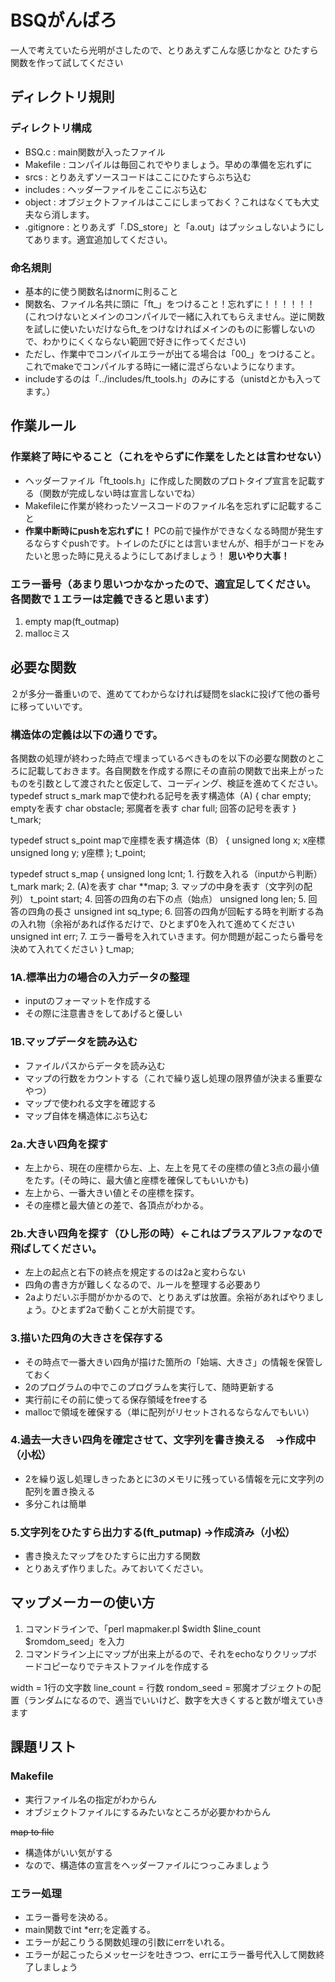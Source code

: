 # BSQがんばろ
一人で考えていたら光明がさしたので、とりあえずこんな感じかなと
ひたすら関数を作って試してください
## ディレクトリ規則
### ディレクトリ構成
* BSQ.c : main関数が入ったファイル
* Makefile : コンパイルは毎回これでやりましょう。早めの準備を忘れずに
* srcs : とりあえずソースコードはここにひたすらぶち込む
* includes : ヘッダーファイルをここにぶち込む
* object : オブジェクトファイルはここにしまっておく？これはなくても大丈夫なら消します。
* .gitignore : とりあえず「.DS_store」と「a.out」はプッシュしないようにしてあります。適宜追加してください。

### 命名規則
* 基本的に使う関数名はnormに則ること
* 関数名、ファイル名共に頭に「ft_」をつけること！忘れずに！！！！！！(これつけないとメインのコンパイルで一緒に入れてもらえません。逆に関数を試しに使いたいだけならft_をつけなければメインのものに影響しないので、わかりにくくならない範囲で好きに作ってください)
* ただし、作業中でコンパイルエラーが出てる場合は「00_」をつけること。これでmakeでコンパイルする時に一緒に混ざらないようになります。
* includeするのは「../includes/ft_tools.h」のみにする（unistdとかも入ってます。）

## 作業ルール
### 作業終了時にやること（これをやらずに作業をしたとは言わせない）
* ヘッダーファイル「ft_tools.h」に作成した関数のプロトタイプ宣言を記載する（関数が完成しない時は宣言しないでね）
* Makefileに作業が終わったソースコードのファイル名を忘れずに記載すること
* **作業中断時にpushを忘れずに！** PCの前で操作ができなくなる時間が発生するならすぐpushです。トイレのたびにとは言いませんが、相手がコードをみたいと思った時に見えるようにしてあげましょう！ **思いやり大事！**

### エラー番号（あまり思いつかなかったので、適宜足してください。各関数で１エラーは定義できると思います）
1. empty map(ft_outmap)
1. mallocミス


## 必要な関数
２が多分一番重いので、進めててわからなければ疑問をslackに投げて他の番号に移っていいです。

### 構造体の定義は以下の通りです。
各関数の処理が終わった時点で埋まっているべきものを以下の必要な関数のところに記載しておきます。各自関数を作成する際にその直前の関数で出来上がったものを引数として渡されたと仮定して、コーディング、検証を進めてください。
typedef struct s_mark	mapで使われる記号を表す構造体（A)
{
	char	empty;		emptyを表す
	char	obstacle;	邪魔者を表す
	char	full;		回答の記号を表す
}	t_mark;

typedef struct s_point	mapで座標を表す構造体（B）
{
	unsigned long	x;			x座標
	unsigned long	y;			y座標
};	t_point;

typedef struct s_map
{
	unsigned long	lcnt;		1. 行数を入れる（inputから判断）
	t_mark			mark;		2. (A)を表す
	char			**map;		3. マップの中身を表す（文字列の配列）
	t_point			start;		4. 回答の四角の右下の点（始点）
	unsigned long	len;		5. 回答の四角の長さ
	unsigned int	sq_type;	6. 回答の四角が回転する時を判断する為の入れ物（余裕があれば作るだけで、ひとまず0を入れて進めてください
	unsigned int	err;		7. エラー番号を入れていきます。何か問題が起こったら番号を決めて入れてください
}	t_map;

### 1A.標準出力の場合の入力データの整理
* inputのフォーマットを作成する
* その際に注意書きをしてあげると優しい

### 1B.マップデータを読み込む
* ファイルパスからデータを読み込む
* マップの行数をカウントする（これで繰り返し処理の限界値が決まる重要なやつ）
* マップで使われる文字を確認する
* マップ自体を構造体にぶち込む

### 2a.大きい四角を探す
* 左上から、現在の座標から左、上、左上を見てその座標の値と3点の最小値をたす。(その時に、最大値と座標を確保してもいいかも)
* 左上から、一番大きい値とその座標を探す。
* その座標と最大値との差で、各頂点がわかる。

### 2b.大きい四角を探す（ひし形の時）←これはプラスアルファなので飛ばしてください。
* 左上の起点と右下の終点を規定するのは2aと変わらない
* 四角の書き方が難しくなるので、ルールを整理する必要あり
* 2aよりだいぶ手間がかかるので、とりあえずは放置。余裕があればやりましょう。ひとまず2aで動くことが大前提です。

### 3.描いた四角の大きさを保存する
* その時点で一番大きい四角が描けた箇所の「始端、大きさ」の情報を保管しておく
* 2のプログラムの中でこのプログラムを実行して、随時更新する
* 実行前にその前に使ってる保存領域をfreeする
* mallocで領域を確保する（単に配列がリセットされるならなんでもいい）

### 4.過去一大きい四角を確定させて、文字列を書き換える　→作成中（小松）
* 2を繰り返し処理しきったあとに3のメモリに残っている情報を元に文字列の配列を置き換える
* 多分これは簡単

### 5.文字列をひたすら出力する(ft_putmap) →作成済み（小松）
* 書き換えたマップをひたすらに出力する関数
* とりあえず作りました。みておいてください。

## マップメーカーの使い方
1. コマンドラインで、「perl mapmaker.pl $width $line_count $romdom_seed」を入力
1. コマンドライン上にマップが出来上がるので、それをechoなりクリップボードコピーなりでテキストファイルを作成する

width = 1行の文字数
line_count = 行数
rondom_seed = 邪魔オブジェクトの配置（ランダムになるので、適当でいいけど、数字を大きくすると数が増えていきます

## 課題リスト
### Makefile
* 実行ファイル名の指定がわからん
* オブジェクトファイルにするみたいなところが必要かわからん

~~map to file~~
* 構造体がいい気がする
* なので、構造体の宣言をヘッダーファイルにつっこみましょう

### エラー処理
* エラー番号を決める。
* main関数でint *err;を定義する。
* エラーが起こりうる関数処理の引数にerrをいれる。
* エラーが起こったらメッセージを吐きつつ、errにエラー番号代入して関数終了しましょう
